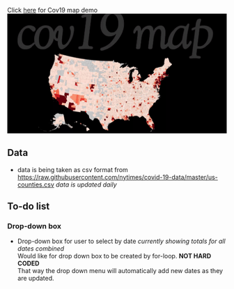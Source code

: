 Click [here](https://shannon-goddard.github.io/COV19MAP/) for Cov19 map demo  
![](/cov19gif.gif)

## Data  
- data is being taken as csv format from https://raw.githubusercontent.com/nytimes/covid-19-data/master/us-counties.csv *data is updated daily*

## To-do list  
### Drop-down box
- Drop-down box for user to select by date *currently showing totals for all dates combined*  
Would like for drop down box to be created by for-loop. **NOT HARD CODED**  
That way the drop down menu will automatically add new dates as they are updated.  
